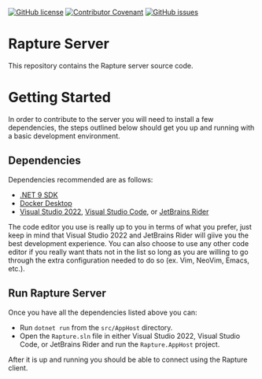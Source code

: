 [![GitHub license](https://img.shields.io/github/license/RaptureProject/Server?style=for-the-badge&color=00bb00)](https://github.com/RaptureProject/Server/blob/main/LICENSE.txt)
[![Contributor Covenant](https://img.shields.io/badge/Contributor%20Covenant-2.0-4baaaa?style=for-the-badge)](CODE_OF_CONDUCT.md)
[![GitHub issues](https://img.shields.io/github/issues/RaptureProject/Server?style=for-the-badge)](https://github.com/RaptureProject/Server/issues)

# Rapture Server
This repository contains the Rapture server source code.

# Getting Started
In order to contribute to the server you will need to install a few dependencies, the steps outlined below should get you up and running with a basic development environment.

## Dependencies
Dependencies recommended are as follows:

- [.NET 9 SDK](https://dotnet.microsoft.com/en-us/download/dotnet/9.0)
- [Docker Desktop](https://www.docker.com/products/docker-desktop/)
- [Visual Studio 2022](https://visualstudio.microsoft.com/downloads/), [Visual Studio Code](https://code.visualstudio.com/download), or [JetBrains Rider](https://www.jetbrains.com/rider/)

The code editor you use is really up to you in terms of what you prefer, just keep in mind that Visual Studio 2022 and JetBrains Rider will giive you the best development experience.
You can also choose to use any other code editor if you really want thats not in the list so long as you are willing to go through the extra configuration needed to do so (ex. Vim, NeoVim, Emacs, etc.).

## Run Rapture Server
Once you have all the dependencies listed above you can:

- Run `dotnet run` from the `src/AppHost` directory.
- Open the `Rapture.sln` file in either Visual Studio 2022, Visual Studio Code, or JetBrains Rider and run the `Rapture.AppHost` project.

After it is up and running you should be able to connect using the Rapture client.
